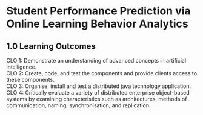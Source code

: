 # Student Performance Prediction via Online Learning Behavior Analytics
## 1.0 Learning Outcomes
CLO 1: 	Demonstrate an understanding of advanced concepts in artificial intelligence.<br>
CLO 2: 	Create, code, and test the components and provide clients access to these components.<br>
CLO 3: 	Organise, install and test a distributed java technology application.<br>
CLO 4: 	Critically evaluate a variety of distributed enterprise object-based systems by examining characteristics such as architectures, methods of communication, naming, synchronisation, and replication.<br>
